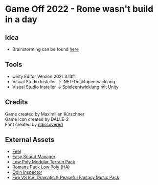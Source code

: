 # Game Off 2022 - Rome wasn't build in a day

## Idea
- Brainstorming can be found [here](/Assets/Documentation/brainstorming.md)

## Tools
- Unity Editor Version 2021.3.13f1
- Visual Studio Installer -> .NET-Desktopentwicklung
- Visual Studio Installer -> Spieleentwicklung mit Unity

## Credits
Game created by Maximilian Kürschner  
Game Icon created by DALLE-2  
Font created by [ndiscovered](https://www.1001fonts.com/cinzel-font.html#license) 

## External Assets
- [Feel](https://assetstore.unity.com/packages/tools/particles-effects/feel-183370)
- [Easy Sound Manager](https://assetstore.unity.com/packages/tools/audio/eazy-sound-manager-71142)
- [Low Poly Modular Terrain Pack](https://assetstore.unity.com/packages/3d/environments/low-poly-modular-terrain-pack-91558)
- [Romans Pack Low Poly (HA)](https://assetstore.unity.com/packages/3d/environments/historic/rome-pack-stylized-low-poly-151874)
- [Odin Inspector](https://assetstore.unity.com/packages/tools/utilities/odin-inspector-and-serializer-89041)
- [Fire VS Ice: Dramatic & Peaceful Fantasy Music Pack](https://assetstore.unity.com/packages/audio/music/orchestral/fire-vs-ice-dramatic-peaceful-fantasy-music-pack-178092)
